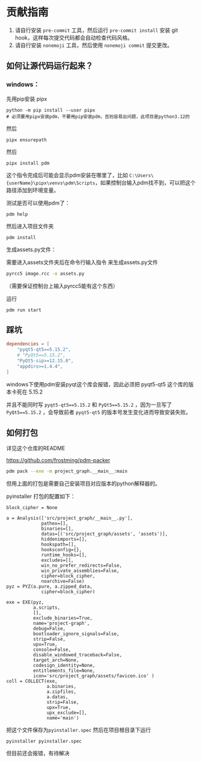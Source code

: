 # 贡献指南

1. 请自行安装 `pre-commit` 工具，然后运行 `pre-commit install` 安装 git hook，这样每次提交代码都会自动检查代码风格。
2. 请自行安装 `nonemoji` 工具，然后使用 `nonemoji commit` 提交更改。



## 如何让源代码运行起来？

### windows：

先用pip安装 pipx

```shell
python -m pip install --user pipx
# 必须要用pipx安装pdm，不要用pip安装pdm，否则容易出问题，此项目是python3.12的
```

然后

```
pipx ensurepath
```

然后

```
pipx install pdm
```

这个指令完成后可能会显示pdm安装在哪里了，比如 `C:\Users\{userName}\pipx\venvs\pdm\Scripts`，如果控制台输入pdm找不到，可以把这个路径添加到环境变量。

测试是否可以使用pdm了：

```
pdm help
```

然后进入项目文件夹

```
pdm install
```



生成assets.py文件：

需要进入assets文件夹后在命令行输入指令  来生成assets.py文件

```sh
pyrcc5 image.rcc -o assets.py
```

（需要保证控制台上输入pyrcc5能有这个东西）



运行

```
pdm run start
```





## 踩坑

```toml
dependencies = [
    "pyqt5-qt5==5.15.2",
    # "PyQt5==5.15.2",
    "PyQt5-sip>=12.15.0",
    "appdirs>=1.4.4",
]
```

windows下使用pdm安装pyqt这个库会报错，因此必须把 pyqt5-qt5 这个库的版本卡死在 5.15.2

并且不能同时写 `pyqt5-qt5==5.15.2` 和 `PyQt5==5.15.2` ，因为一旦写了 `PyQt5==5.15.2` ，会导致前者 `pyqt5-qt5` 的版本号发生变化进而导致安装失败。

## 如何打包

详见这个仓库的README

https://github.com/frostming/pdm-packer

```sh
pdm pack --exe -m project_graph.__main__:main
```

但用上面的打包是需要自己安装项目对应版本的python解释器的。

pyinstaller 打包的配置如下：

```
block_cipher = None

a = Analysis(['src/project_graph/__main__.py'],
             pathex=[],
             binaries=[],
             datas=[('src/project_graph/assets', 'assets')],
             hiddenimports=[],
             hookspath=[],
             hooksconfig={},
             runtime_hooks=[],
             excludes=[],
             win_no_prefer_redirects=False,
             win_private_assemblies=False,
             cipher=block_cipher,
             noarchive=False)
pyz = PYZ(a.pure, a.zipped_data,
             cipher=block_cipher)

exe = EXE(pyz,
          a.scripts, 
          [],
          exclude_binaries=True,
          name='project-graph',
          debug=False,
          bootloader_ignore_signals=False,
          strip=False,
          upx=True,
          console=False,
          disable_windowed_traceback=False,
          target_arch=None,
          codesign_identity=None,
          entitlements_file=None,
          icon='src/project_graph/assets/favicon.ico' )
coll = COLLECT(exe,
               a.binaries,
               a.zipfiles,
               a.datas, 
               strip=False,
               upx=True,
               upx_exclude=[],
               name='main')

```

把这个文件保存为`pyinstaller.spec` 然后在项目根目录下运行

```
pyinstaller pyinstaller.spec
```

但目前还会报错，有待解决